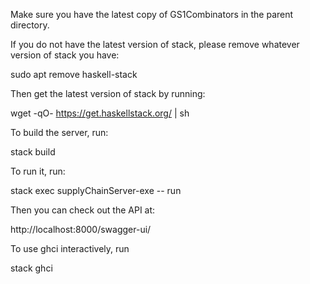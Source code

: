Make sure you have the latest copy of GS1Combinators in the parent directory.

If you do not have the latest version of stack, please remove whatever version of stack you have:

sudo apt remove haskell-stack

Then get the latest version of stack by running:

wget -qO- https://get.haskellstack.org/ | sh

To build the server, run:

stack build

To run it, run:

stack exec supplyChainServer-exe -- run 

Then you can check out the API at:

http://localhost:8000/swagger-ui/

To use ghci interactively, run 

stack ghci


